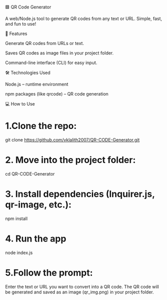 🟩 QR Code Generator

A web/Node.js tool to generate QR codes from any text or URL. Simple, fast, and fun to use!

🌟 Features

Generate QR codes from URLs or text.

Saves QR codes as image files in your project folder.

Command-line interface (CLI) for easy input.

🛠️ Technologies Used

Node.js – runtime environment

npm packages (like qrcode) – QR code generation

💻 How to Use

# 1.Clone the repo:
git clone https://github.com/vklalith2007/QR-CODE-Generator.git

# 2. Move into the project folder:
cd QR-CODE-Generator

# 3. Install dependencies (Inquirer.js, qr-image, etc.):
npm install

# 4. Run the app
node index.js

# 5.Follow the prompt:
Enter the text or URL you want to convert into a QR code.
The QR code will be generated and saved as an image (qr_img.png) in your project folder.

